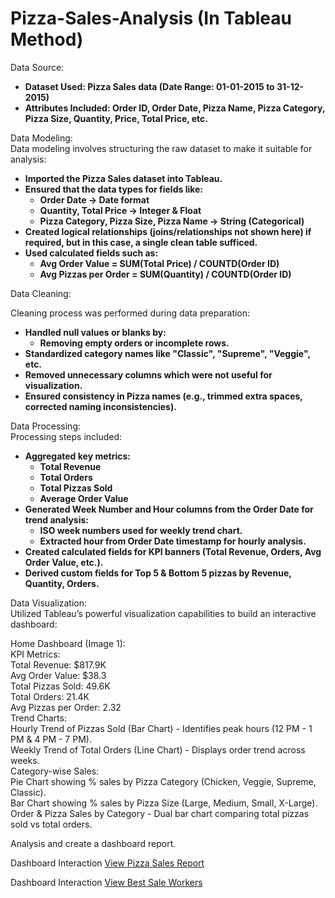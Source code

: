 # Pizza-Sales-Analysis (In Tableau Method)

Data Source:

- **Dataset Used: Pizza Sales data (Date Range: 01-01-2015 to 31-12-2015)**
- **Attributes Included: Order ID, Order Date, Pizza Name, Pizza Category, Pizza Size, Quantity, Price, Total Price, etc.**

Data Modeling:
<br>
Data modeling involves structuring the raw dataset to make it suitable for analysis:

- **Imported the Pizza Sales dataset into Tableau.**
- **Ensured that the data types for fields like:**
   - **Order Date → Date format**
   - **Quantity, Total Price → Integer & Float**
   - **Pizza Category, Pizza Size, Pizza Name → String (Categorical)**
- **Created logical relationships (joins/relationships not shown here) if required, but in this case, a single clean table sufficed.**
- **Used calculated fields such as:**
   - **Avg Order Value = SUM(Total Price) / COUNTD(Order ID)**
   - **Avg Pizzas per Order = SUM(Quantity) / COUNTD(Order ID)**

Data Cleaning:

Cleaning process was performed during data preparation:
- **Handled null values or blanks by:**
   - **Removing empty orders or incomplete rows.**
- **Standardized category names like "Classic", "Supreme", "Veggie", etc.**
- **Removed unnecessary columns which were not useful for visualization.**
- **Ensured consistency in Pizza names (e.g., trimmed extra spaces, corrected naming inconsistencies).**

Data Processing:
<br>
Processing steps included:

- **Aggregated key metrics:**
   - **Total Revenue**
   - **Total Orders**
   - **Total Pizzas Sold**
   - **Average Order Value**
- **Generated Week Number and Hour columns from the Order Date for trend analysis:**
   - **ISO week numbers used for weekly trend chart.**
   - **Extracted hour from Order Date timestamp for hourly analysis.**
- **Created calculated fields for KPI banners (Total Revenue, Orders, Avg Order Value, etc.).**
- **Derived custom fields for Top 5 & Bottom 5 pizzas by Revenue, Quantity, Orders.**

Data Visualization:
<br>
Utilized Tableau’s powerful visualization capabilities to build an interactive dashboard:

Home Dashboard (Image 1):
<br>
KPI Metrics:
<br>
Total Revenue: $817.9K
<br>
Avg Order Value: $38.3
<br>
Total Pizzas Sold: 49.6K
<br>
Total Orders: 21.4K
<br>
Avg Pizzas per Order: 2.32
<br>
Trend Charts:
<br>
Hourly Trend of Pizzas Sold (Bar Chart) - Identifies peak hours (12 PM - 1 PM & 4 PM - 7 PM).
<br>
Weekly Trend of Total Orders (Line Chart) - Displays order trend across weeks.
<br>
Category-wise Sales:
<br>
Pie Chart showing % sales by Pizza Category (Chicken, Veggie, Supreme, Classic).
<br>
Bar Chart showing % sales by Pizza Size (Large, Medium, Small, X-Large).
<br>
Order & Pizza Sales by Category - Dual bar chart comparing total pizzas sold vs total orders.

Analysis and create a dashboard report.

Dashboard Interaction <a href="https://github.com/Moinkhan123456/Pizza-Sales-Analysis/blob/main/Screenshot%20(5).png">View Pizza Sales Report</a>

Dashboard Interaction <a href="https://github.com/Moinkhan123456/Pizza-Sales-Analysis/blob/main/Screenshot%20(6).png">View Best Sale Workers</a>
